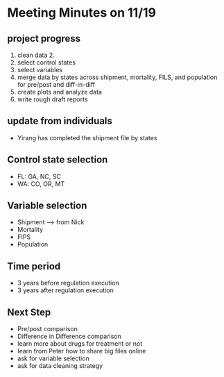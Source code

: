 # Meeting Minutes on 11/19

## project progress
1. clean data
    2. 
3. select control states
4. select variables
5. merge data by states across shipment, mortality, FILS, and population for pre/post and diff-in-diff
6. create plots and analyze data
7. write rough draft reports

## update from individuals
- Yirang has completed the shipment file by states

## Control state selection
- FL: GA, NC, SC
- WA: CO, OR, MT

## Variable selection
- Shipment  --> from Nick
- Mortality
- FIPS
- Population

## Time period
- 3 years before regulation execution
- 3 years after regulation execution

## Next Step
- Pre/post comparison
- Difference in Difference comparison
- learn more about drugs for treatment or not
- learn from Peter how to share big files online
- ask for variable selection
- ask for data cleaning strategy
